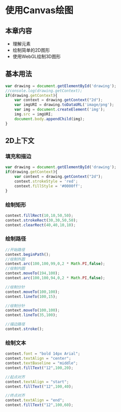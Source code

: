 # 使用Canvas绘图

## 本章内容
- 理解<canvas>元素
- 绘制简单的2D图形
- 使用WebGL绘制3D图形

## 基本用法
```javascript
var drawing = document.getElementById('drawing');
//console.log(drawing.getContext);
if(drawing.getContext){
    var context = drawing.getContext("2d");
    var imgURI = drawing.toDataURL('image/png');
    var img = document.createElement('img');
    img.src = imgURI;
    document.body.appendChild(img);
}
```


## 2D上下文

### 填充和描边
```javascript
var drawing = document.getElementById('drawing');
if(drawing.getContext){
    var context = drawing.getContext("2d");
    context.strokeStyle = 'red';
    context.fillStyle = '#0000ff';
}
```


### 绘制矩形
```javascript
context.fillRect(10,10,50,50);
context.strokeRect(30,30,50,50);
context.clearRect(40,40,10,10);
```


### 绘制路径
```javascript
//开始路径
context.beginPath();
//绘制外圆
context.arc(100,100,99,0,2 * Math.PI,false);
//绘制内圆
context.moveTo(194,100);
context.arc(100,100,94,0,2 * Math.PI,false);

//绘制分针
context.moveTo(100,100);
context.lineTo(100,15);

//绘制分针
context.moveTo(100,100);
context.lineTo(35,100);

//描边路径
context.stroke();
```

### 绘制文本
```javascript
context.font = "bold 14px Arial";
context.textAlign = "center";
context.textBaseline = "middle";
context.fillText("12",100,20);

//起点对齐
context.textAlign = "start";
context.fillText("12",100,40);

//终点对齐
context.textAlign = "end";
context.fillText("12",100,60);
```


